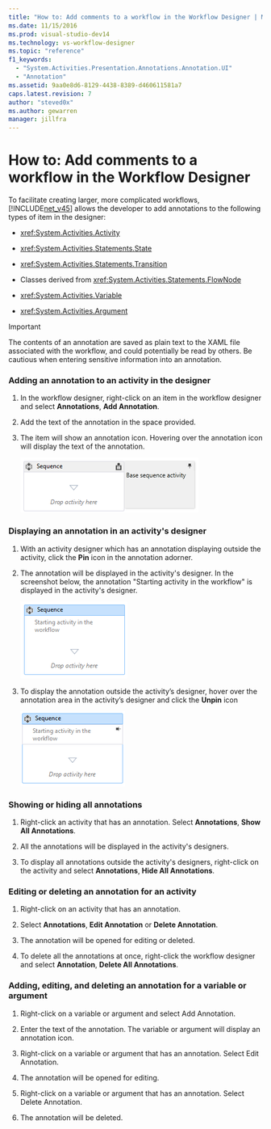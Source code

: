 ```yaml
---
title: "How to: Add comments to a workflow in the Workflow Designer | Microsoft Docs"
ms.date: 11/15/2016
ms.prod: visual-studio-dev14
ms.technology: vs-workflow-designer
ms.topic: "reference"
f1_keywords: 
  - "System.Activities.Presentation.Annotations.Annotation.UI"
  - "Annotation"
ms.assetid: 9aa0e8d6-8129-4438-8389-d460611581a7
caps.latest.revision: 7
author: "steved0x"
ms.author: gewarren
manager: jillfra
---
```

# How to: Add comments to a workflow in the Workflow Designer
To facilitate creating larger, more complicated workflows, [!INCLUDE[net_v45](../includes/net-v45-md.md)] allows the developer to add annotations to the following types of item in the designer:  
  
- <xref:System.Activities.Activity>  
  
- <xref:System.Activities.Statements.State>  
  
- <xref:System.Activities.Statements.Transition>  
  
- Classes derived from <xref:System.Activities.Statements.FlowNode>  
  
- <xref:System.Activities.Variable>  
  
- <xref:System.Activities.Argument>  
  
> [!IMPORTANT]
>  The contents of an annotation are saved as plain text to the XAML file associated with the workflow, and could potentially be read by others. Be cautious when entering sensitive information into an annotation.  
  
### Adding an annotation to an activity in the designer  
  
1. In the workflow designer, right-click on an item in the workflow designer and select **Annotations**, **Add Annotation**.  
  
2. Add the text of the annotation in the space provided.  
  
3. The item will show an annotation icon. Hovering over the annotation icon will display the text of the annotation.  
  
     ![Sequence activity showing annotation](../workflow-designer/media/annotation.png "Annotation")  
  
### Displaying an annotation in an activity's designer  
  
1. With an activity designer which has an annotation displaying outside the activity, click the **Pin** icon in the annotation adorner.  
  
2. The annotation will be displayed in the activity's designer. In the screenshot below, the annotation "Starting activity in the workflow" is displayed in the activity's designer.  
  
     ![Annotation shown in the activity designer](../workflow-designer/media/annotationindesigner.png "AnnotationInDesigner")  
  
3. To display the annotation outside the activity’s designer, hover over the annotation area in the activity’s designer and click the **Unpin** icon  
  
     ![Annotation displayed outside an activity's designe](../workflow-designer/media/annotationoutsidedesigner.png "AnnotationOutsideDesigner")  
  
### Showing or hiding all annotations  
  
1. Right-click an activity that has an annotation. Select **Annotations**, **Show All Annotations**.  
  
2. All the annotations will be displayed in the activity's designers.  
  
3. To display all annotations outside the activity's designers, right-click on the activity and select **Annotations**, **Hide All Annotations**.  
  
### Editing or deleting an annotation for an activity  
  
1. Right-click on an activity that has an annotation.  
  
2. Select **Annotations**, **Edit Annotation** or **Delete Annotation**.  
  
3. The annotation will be opened for editing or deleted.  
  
4. To delete all the annotations at once, right-click the workflow designer and select **Annotation**, **Delete All Annotations**.  
  
### Adding, editing, and deleting an annotation for a variable or argument  
  
1. Right-click on a variable or argument and select Add Annotation.  
  
2. Enter the text of the annotation. The variable or argument will display an annotation icon.  
  
3. Right-click on a variable or argument that has an annotation. Select Edit Annotation.  
  
4. The annotation will be opened for editing.  
  
5. Right-click on a variable or argument that has an annotation. Select Delete Annotation.  
  
6. The annotation will be deleted.